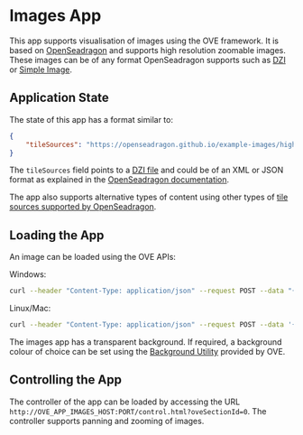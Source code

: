 # Images App

This app supports visualisation of images using the OVE framework. It is based on [OpenSeadragon](https://openseadragon.github.io/) and supports high resolution zoomable images. These images can be of any format OpenSeadragon supports such as [DZI](https://openseadragon.github.io/examples/tilesource-dzi/) or [Simple Image](https://openseadragon.github.io/examples/tilesource-image/).

## Application State

The state of this app has a format similar to:

```json
{
    "tileSources": "https://openseadragon.github.io/example-images/highsmith/highsmith.dzi"
}
```

The `tileSources` field points to a [DZI file](https://docs.microsoft.com/en-us/previous-versions/windows/silverlight/dotnet-windows-silverlight/cc645077(v=vs.95)) and could be of an XML or JSON format as explained in the [OpenSeadragon documentation](https://openseadragon.github.io/examples/tilesource-dzi/).

The app also supports alternative types of content using other types of [tile sources supported by OpenSeadragon](https://openseadragon.github.io/#examples-and-features).

## Loading the App

An image can be loaded using the OVE APIs:

Windows:

```sh
curl --header "Content-Type: application/json" --request POST --data "{\"app\": {\"url\": \"http://OVE_APP_IMAGES_HOST:PORT\", \"states\": {\"load\": {\"tileSources\": \"https://openseadragon.github.io/example-images/highsmith/highsmith.dzi\"}}}, \"space\": \"OVE_SPACE\", \"h\": 500, \"w\": 500, \"y\": 0, \"x\": 0}" http://OVE_CORE_HOST:PORT/section
```

Linux/Mac:

```sh
curl --header "Content-Type: application/json" --request POST --data '{"app": {"url": "http://OVE_APP_IMAGES_HOST:PORT","states": {"load": {"tileSources": "https://openseadragon.github.io/example-images/highsmith/highsmith.dzi"}}}, "space": "OVE_SPACE", "h": 500, "w": 500, "y": 0, "x": 0}' http://OVE_CORE_HOST:PORT/section
```

The images app has a transparent background. If required, a background colour of choice can be set using the [Background Utility](../ove-app-html/docs/UTIL_BACKGROUND.md) provided by OVE.

## Controlling the App

The controller of the app can be loaded by accessing the URL `http://OVE_APP_IMAGES_HOST:PORT/control.html?oveSectionId=0`. The controller supports panning and zooming of images.

